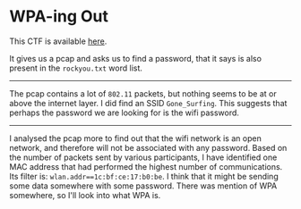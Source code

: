 # WPA-ing Out

This CTF is available [here](https://play.picoctf.org/practice/challenge/237?category=4&page=1&solved=1).

It gives us a pcap and asks us to find a password, that it says is also present in the `rockyou.txt` word list.

---

The pcap contains a lot of `802.11` packets, but nothing seems to be at or above the internet layer. I did find an SSID `Gone_Surfing`. This suggests that perhaps the password we are looking for is the wifi password.

---

I analysed the pcap more to find out that the wifi network is an open network, and therefore will not be associated with any password. Based on the number of packets sent by various participants, I have identified one MAC address that had performed the highest number of communications. Its filter is: `wlan.addr==1c:bf:ce:17:b0:be`. I think that it might be sending some data somewhere with some password. There was mention of WPA somewhere, so I'll look into what WPA is.
